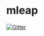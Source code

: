 # mleap

[![Gitter](https://badges.gitter.im/Join%20Chat.svg)](https://gitter.im/hollinwilkins/mleap?utm_source=badge&utm_medium=badge&utm_campaign=pr-badge&utm_content=badge)